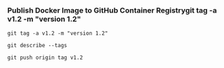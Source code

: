 ### Publish Docker Image to GitHub Container Registrygit tag -a v1.2 -m "version 1.2" 

```
git tag -a v1.2 -m "version 1.2" 
```

```
git describe --tags
```

```
git push origin tag v1.2 
```

